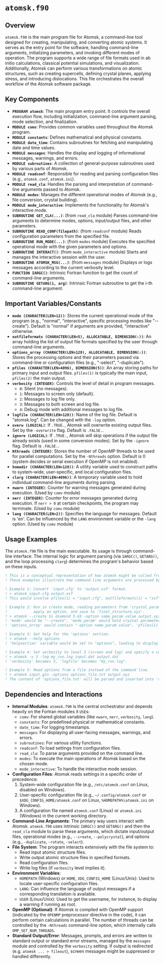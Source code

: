 # `atomsk.f90`

## Overview

`atomsk.f90` is the main program file for Atomsk, a command-line tool designed for creating, manipulating, and converting atomic systems. It serves as the entry point for the software, handling command-line arguments, initializing parameters, and invoking different modes of operation. The program supports a wide range of file formats used in ab initio calculations, classical potential simulations, and visualization. Additionally, Atomsk can perform various transformations on atomic structures, such as creating supercells, defining crystal planes, applying stress, and introducing dislocations. This file orchestrates the overall workflow of the Atomsk software package.

## Key Components

- **`PROGRAM atomsk`**: The main program entry point. It controls the overall execution flow, including initialization, command-line argument parsing, mode selection, and finalization.
- **`MODULE comv`**: Provides common variables used throughout the Atomsk program.
- **`MODULE constants`**: Defines mathematical and physical constants.
- **`MODULE date_time`**: Contains subroutines for fetching and manipulating date and time values.
- **`MODULE messages`**: Handles the display and logging of informational messages, warnings, and errors.
- **`MODULE subroutines`**: A collection of general-purpose subroutines used by various parts of Atomsk.
- **`MODULE readconf`**: Responsible for reading and parsing configuration files (e.g., `atomsk.conf`, `atomsk.ini`).
- **`MODULE read_cla`**: Handles the parsing and interpretation of command-line arguments passed to Atomsk.
- **`MODULE modes`**: Manages the different operational modes of Atomsk (e.g., file conversion, crystal building).
- **`MODULE mode_interactive`**: Implements the functionality for Atomsk's interactive mode.
- **`SUBROUTINE GET_CLA(...)`**: (from `read_cla` module) Parses command-line arguments to determine modes, options, input/output files, and other parameters.
- **`SUBROUTINE READ_CONF(filepath)`**: (from `readconf` module) Reads configuration parameters from the specified file.
- **`SUBROUTINE RUN_MODE(...)`**: (from `modes` module) Executes the specified operational mode with the given parameters and options.
- **`SUBROUTINE INTERACT()`**: (from `mode_interactive` module) Starts and manages the interactive session with the user.
- **`SUBROUTINE ATOMSK_MSG(...)`**: (from `messages` module) Displays or logs messages according to the current verbosity level.
- **`FUNCTION IARGC()`**: Intrinsic Fortran function to get the count of command-line arguments.
- **`SUBROUTINE GETARG(i, arg)`**: Intrinsic Fortran subroutine to get the i-th command-line argument.

## Important Variables/Constants

- **`mode (CHARACTER(LEN=12))`**: Stores the current operational mode of the program (e.g., "normal", "interactive", specific processing modes like "--create"). Default is "normal" if arguments are provided, "interactive" otherwise.
- **`outfileformats (CHARACTER(LEN=5), ALLOCATABLE, DIMENSION(:))`**: An array holding the list of output file formats specified by the user through command-line arguments.
- **`options_array (CHARACTER(LEN=128), ALLOCATABLE, DIMENSION(:))`**: Stores the processing options and their parameters passed via command-line or configuration files (e.g., "-select", "-duplicate").
- **`pfiles (CHARACTER(LEN=4096), DIMENSION(5))`**: An array storing paths for primary input and output files. `pfiles(1)` is typically the main input, `pfiles(2)` the main output.
- **`verbosity (INTEGER)`**: Controls the level of detail in program messages.
    - `0`: Silent (no messages).
    - `1`: Messages to screen only (default).
    - `2`: Messages to log file only.
    - `3`: Messages to both screen and log file.
    - `4`: Debug mode with additional messages to log file.
- **`logfile (CHARACTER(LEN=128))`**: Name of the log file. Default is "atomsk.log". Can be changed with the `-log` option.
- **`overw (LOGICAL)`**: If `.TRUE.`, Atomsk will overwrite existing output files. Set by the `-overwrite` flag. Default is `.FALSE.`.
- **`ignore (LOGICAL)`**: If `.TRUE.`, Atomsk will skip operations if the output file already exists (used in some conversion modes). Set by the `-ignore` flag. Default is `.FALSE.`.
- **`Nthreads (INTEGER)`**: Stores the number of OpenMP threads to be used for parallel computations. Set by the `-Nthreads` option. Default is 0 (system decides or serial execution if OpenMP is not enabled).
- **`homedir (CHARACTER(LEN=128))`**: A utility variable used to construct paths to system-wide, user-specific, and local configuration files.
- **`clarg (CHARACTER(LEN=4096))`**: A temporary variable used to hold individual command-line arguments during parsing.
- **`nwarn (INTEGER)`**: Counter for warning messages generated during execution. (Used by `comv` module)
- **`nerr (INTEGER)`**: Counter for error messages generated during execution. If `nerr > 0` at certain checkpoints, the program may terminate. (Used by `comv` module)
- **`lang (CHARACTER(LEN=2))`**: Specifies the language for messages. Default is 'en'. Can be influenced by the `LANG` environment variable or the `-lang` option. (Used by `comv` module)

## Usage Examples

The `atomsk.f90` file is the main executable. Its usage is through command-line interface. The internal logic for argument parsing (via `IARGC()`, `GETARG()`, and the loop processing `clarg`) determines the program's behavior based on these inputs.

```fortran
! This is a conceptual representation of how atomsk might be called from a command line.
! These examples illustrate how command-line arguments are processed by atomsk.f90.

! Example 1: Convert 'input.cfg' to 'output.xsf' format.
! > atomsk input.cfg output.xsf
! This would involve pfiles(1) = "input.cfg", outfileformats(1) = "xsf" (implicitly or explicitly).

! Example 2: Run in create mode, reading parameters from 'crystal_params.txt',
!            apply an option, and save to 'final_structure.xyz'.
! > atomsk --create Si diamond 5.43 -option name_param value output.xyz
! 'mode' would be "--create", 'mode_param' would hold crystal parameters,
! 'options_array' would contain "-option name_param value", 'pfiles(1)' becomes "output.xyz".

! Example 3: Get help for the 'options' section.
! > atomsk --help options
! 'helpsection' variable would be set to "options", leading to display of help for options.

! Example 4: Set verbosity to level 3 (screen and log) and specify a custom log file.
! > atomsk -v 3 -log my_run.log input.dat output.dat
! 'verbosity' becomes 3, 'logfile' becomes "my_run.log".

! Example 5: Read options from a file instead of the command line.
! > atomsk input.gin -options options_file.txt output.xyz
! The content of 'options_file.txt' will be parsed and inserted into 'cla' array for processing.
```

## Dependencies and Interactions

- **Internal Modules**: `atomsk.f90` is the central orchestrator and depends heavily on the Fortran modules it `USE`s:
    - `comv`: For shared global variables (like `nwarn`, `nerr`, `verbosity`, `lang`).
    - `constants`: For predefined physical or mathematical constants.
    - `date_time`: For logging timestamps.
    - `messages`: For displaying all user-facing messages, warnings, and errors.
    - `subroutines`: For various utility functions.
    - `readconf`: To load settings from configuration files.
    - `read_cla`: To parse arguments provided on the command line.
    - `modes`: To execute the main operations of Atomsk based on the chosen mode.
    - `mode_interactive`: To handle the interactive mode session.
- **Configuration Files**: Atomsk reads settings in a specific order of precedence:
    1. System-wide configuration file (e.g., `/etc/atomsk.conf` on Linux, disabled on Windows).
    2. User-specific configuration file (e.g., `~/.config/atomsk.conf` or `$XDG_CONFIG_HOME/atomsk.conf` on Linux, `%HOMEPATH%\atomsk.ini` on Windows).
    3. A configuration file named `atomsk.conf` (Linux) or `atomsk.ini` (Windows) in the current working directory.
- **Command-Line Arguments**: The primary way users interact with Atomsk. `atomsk.f90` uses intrinsic `IARGC()` and `GETARG()` and then the `read_cla` module to parse these arguments, which dictate input/output files, operational modes (e.g., `--create`, `--polycrystal`), and options (e.g., `-duplicate`, `-rotate`, `-select`).
- **File System**: The program interacts extensively with the file system to:
    - Read input atomic structure files.
    - Write output atomic structure files in specified formats.
    - Read configuration files.
    - Write log files (if `verbosity` level implies it).
- **Environment Variables**:
    - `HOMEPATH` (Windows) or `HOME`, `XDG_CONFIG_HOME` (Linux/Unix): Used to locate user-specific configuration files.
    - `LANG`: Can influence the language of output messages if a corresponding translation is available.
    - `USER` (Linux/Unix): Used to get the username, for instance, to display a warning if running as root.
- **OpenMP (Optional)**: If Atomsk is compiled with OpenMP support (indicated by the `OPENMP` preprocessor directive in the code), it can perform certain calculations in parallel. The number of threads can be controlled by the `-Nthreads` command-line option, which internally calls `OMP_SET_NUM_THREADS`.
- **Standard Output/Error**: Messages, prompts, and errors are written to standard output or standard error streams, managed by the `messages` module and controlled by the `verbosity` setting. If output is redirected (e.g. `atomsk ... > fileout`), screen messages might be suppressed or handled differently.
